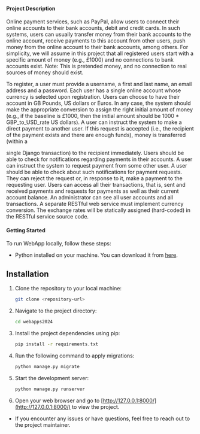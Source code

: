 #### Project Description

Online payment services, such as PayPal, allow users to connect their online accounts to their bank accounts, debit and credit cards. In such systems, users can usually transfer money from their bank accounts to the online account, receive payments to this account from other users, push money from the online account to their bank accounts, among others.
For simplicity, we will assume in this project that all registered users start with a specific amount of money (e.g., £1000) and no connections to bank accounts exist.
Note: This is pretended money, and no connection to real sources of money should exist.

To register, a user must provide a username, a first and last name, an email address and a password. Each user has a single online account whose currency is selected upon registration. Users can choose to have their account in GB Pounds, US dollars or Euros. In any case, the system should make the appropriate conversion to assign the right initial amount of money (e.g., if the baseline is £1000, then the initial amount should be 1000 \* GBP_to_USD_rate US dollars).
A user can instruct the system to make a direct payment to another user. If this request is accepted (i.e., the recipient of the payment exists and there are enough funds), money is transferred (within a

single Django transaction) to the recipient immediately. Users should be able to check for notifications regarding payments in their accounts.
A user can instruct the system to request payment from some other user. A user should be able to check about such notifications for payment requests. They can reject the request or, in response to it, make a payment to the requesting user.
Users can access all their transactions, that is, sent and received payments and requests for payments as well as their current account balance.
An administrator can see all user accounts and all transactions.
A separate RESTful web service must implement currency conversion. The exchange rates will be statically assigned (hard-coded) in the RESTful service source code.

#### Getting Started

To run WebApp locally, follow these steps:

- Python installed on your machine. You can download it from [here](https://www.python.org/downloads/).

## Installation

1. Clone the repository to your local machine:

    ```bash
    git clone <repository-url>
    ```

2. Navigate to the project directory:

    ```bash
    cd webapps2024
    ```

3. Install the project dependencies using pip:

    ```bash
    pip install -r requirements.txt
    ```

4. Run the following command to apply migrations:

    ```bash
    python manage.py migrate
    ```

5. Start the development server:

    ```bash
    python manage.py runserver
    ```

6. Open your web browser and go to [http://127.0.0.1:8000/](http://127.0.0.1:8000/) to view the project.

- If you encounter any issues or have questions, feel free to reach out to the project maintainer.


